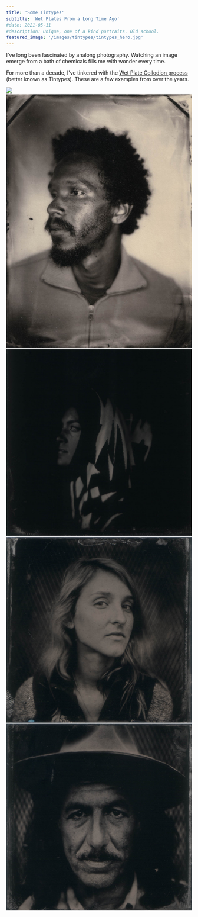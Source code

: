 ```yaml
---
title: 'Some Tintypes'
subtitle: 'Wet Plates From a Long Time Ago'
#date: 2021-05-11
#description: Unique, one of a kind portraits. Old school.
featured_image: '/images/tintypes/tintypes_hero.jpg'
---
```


I've long been fascinated by analong photography. Watching an image emerge from a bath of chemicals fills me with wonder every time. 

For more than a decade, I've tinkered with the <a href="https://en.wikipedia.org/wiki/Collodion_process">Wet Plate Collodion process</a> (better known as Tintypes). These are a few examples from over the years. 

<img src ="/images/tintypes/Adrienne3.jpg"/>

<img src ="/images/tintypes/austin.jpg"/>

<img src ="/images/tintypes/sarah.jpg"/>

<img src ="/images/tintypes/raven.jpg"/>

<img src ="/images/tintypes/miguel.jpg"/>
